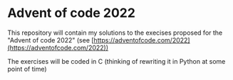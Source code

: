 # Advent of code 2022
This repository will contain my solutions to the execises proposed for the "Advent of code 2022" (see [https://adventofcode.com/2022](https://adventofcode.com/2022))

The exercises will be coded in C (thinking of rewriting it in Python at some point of time)
